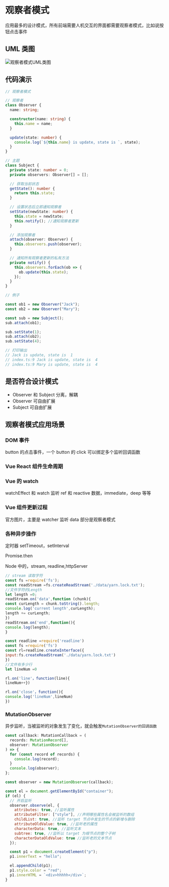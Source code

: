 # 观察者模式

应用最多的设计模式，所有前端需要人机交互的界面都需要观察者模式，比如说按钮点击事件

## UML 类图

![观察者模式UML类图](/images/uml-observer-pattern.png)

## 代码演示

```ts
// 观察者模式

// 观察者
class Observer {
  name: string;

  constructor(name: string) {
    this.name = name;
  }

  update(state: number) {
    console.log(`${this.name} is update, state is `, state);
  }
}

// 主题
class Subject {
  private state: number = 0;
  private observers: Observer[] = [];

  // 获取当前状态
  getState(): number {
    return this.state;
  }

  // 设置状态后立即通知观察者
  setState(newState: number) {
    this.state = newState;
    this.notify(); //通知观察者更新
  }

  // 添加观察者
  attach(observer: Observer) {
    this.observers.push(observer);
  }

  // 通知所有观察者更新的私有方法
  private notify() {
    this.observers.forEach(ob => {
      ob.update(this.state);
    });
  }
}

// 例子

const ob1 = new Observer("Jack");
const ob2 = new Observer("Mary");

const sub = new Subject();
sub.attach(ob1);

sub.setState(1);
sub.attach(ob2);
sub.setState(4);

// 打印输出
// Jack is update, state is  1
// index.ts:9 Jack is update, state is  4
// index.ts:9 Mary is update, state is  4
```

## 是否符合设计模式

- Observer 和 Subject 分离，解耦
- Observer 可自由扩展
- Subject 可自由扩展

## 观察者模式应用场景

### DOM 事件

button 的点击事件，一个 button 的 click 可以绑定多个监听回调函数

### Vue React 组件生命周期

### Vue 的 watch

watchEffect 和 watch 监听 ref 和 reactive 数据，immediate，deep 等等

### Vue 组件更新过程

官方图片，主要是 watcher 监听 data 部分是观察者模式

### 各种异步操作

定时器 setTimeout，setInterval

Promise.then

Node 中的，stream, readline,httpServer

```js
// stream 读取字符
const fs =require('fs');
const readStream =fs.createReadStream('./data/yarn.lock.txt');
//文件字符的Length
let length =0;
readStream.on('data',function (chunk){
const curLength = chunk.toString().length;
console.log('current length',curLength);
length += curLength;
})
readStream.on('end',function(){
console.log(length);
}
```

```js
const readline =require('readline')
const fs =require('fs')
const rl=readline.createInterface({
input:fs.createReadStream('./data/yarn.lock.txt')
})
//文件有多少行
let lineNum =0

rl.on('line'，function(line){
lineNum++})

rl.on('close'，function(){
console.log('lineNum',lineNum)
})
```

### MutationObserver

异步监听，当被监听的对象发生了变化，就会触发`MutationObserver的回调函数`

```js
const callback: MutationCallback = (
  records: MutationRecord[],
  observer: MutationObserver
) => {
  for (const record of records) {
    console.log(record);
  }
  console.log(observer);
};

const observer = new MutationObserver(callback);

const el = document.getElementById("container");
if (el) {
  // 开启监听
  observer.observe(el, {
    attributes: true, //监听属性
    attributeFilter: ["style"], //声明哪些属性名会被监听的数组
    childList: true, //监听 target 节点中发生的节点的新增与删除
    attributeOldValue: true, //监听老的属性
    characterData: true, //监听文本
    subtree: true, //监听以 target 为根节点的整个子树
    characterDataOldValue: true //监听老的文本节点
  });

  const p1 = document.createElement("p");
  p1.innerText = "hello";

  el.appendChild(p1);
  p1.style.color = "red";
  p1.innerHTML = `<div>hhhhh</div>`;
}
```
